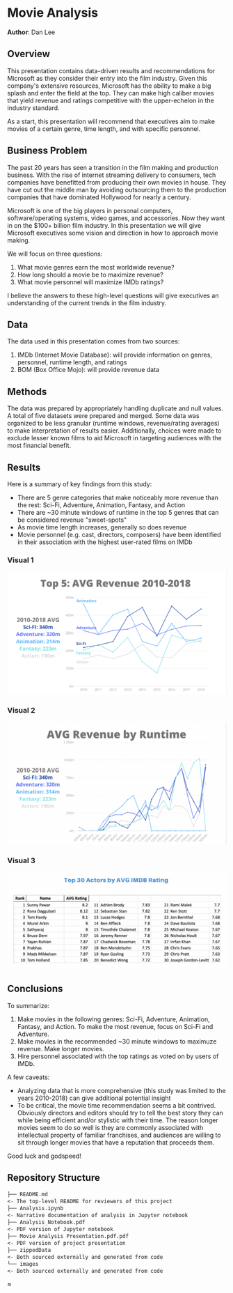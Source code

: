 # Movie Analysis

**Author**: Dan Lee

## Overview

This presentation contains data-driven results and recommendations for Microsoft as they consider their entry into the film industry. Given this company's extensive resources, Microsoft has the ability to make a big splash and enter the field at the top. They can make high caliber movies that yield revenue and ratings competitive with the upper-echelon in the industry standard.

As a start, this presentation will recommend that executives aim to make movies of a certain genre, time length, and with specific personnel.

## Business Problem

The past 20 years has seen a transition in the film making and production business. With the rise of internet streaming delivery to consumers, tech companies have benefitted from producing their own movies in house. They have cut out the middle man by avoiding outsourcing them to the production companies that have dominated Hollywood for nearly a century.

Microsoft is one of the big players in personal computers, software/operating systems, video games, and accessories. Now they want in on the $100+ billion film industry. In this presentation we will give Microsoft executives some vision and direction in how to approach movie making.

We will focus on three questions:
1. What movie genres earn the most worldwide revenue?
2. How long should a movie be to maximize revenue?
3. What movie personnel will maximize IMDb ratings?

I believe the answers to these high-level questions will give executives an understanding of the current trends in the film industry.

## Data

The data used in this presentation comes from two sources:
1. IMDb (Internet Movie Database): will provide information on genres, personnel, runtime length, and ratings
2. BOM (Box Office Mojo): will provide revenue data

## Methods

The data was prepared by appropriately handling duplicate and null values. A total of five datasets were prepared and merged. Some data was organized to be less granular (runtime windows, revenue/rating averages) to make interpretation of results easier. Additionally, choices were made to exclude lesser known films to aid Microsoft in targeting audiences with the most financial benefit.

## Results

Here is a summary of key findings from this study:
* There are 5 genre categories that make noticeably more revenue than the rest: Sci-Fi, Adventure, Animation, Fantasy, and Action
* There are ~30 minute windows of runtime in the top 5 genres that can be considered revenue "sweet-spots"
* As movie time length increases, generally so does revenue
* Movie personnel (e.g. cast, directors, composers) have been identified in their association with the highest user-rated films on IMDb

### Visual 1
![graph1](images/avg_rev.png)

### Visual 2
![graph2](images/avg_rev_time.png)

### Visual 3
![graph1](images/actor_readme.png)

## Conclusions

To summarize:
1. Make movies in the following genres: Sci-Fi, Adventure, Animation, Fantasy, and Action. To make the most revenue, focus on Sci-Fi and Adventure.
2. Make movies in the recommended ~30 minute windows to maximuze revenue. Make longer movies.
3. Hire personnel associated with the top ratings as voted on by users of IMDb.

A few caveats:
* Analyzing data that is more comprehensive (this study was limited to the years 2010-2018) can give additional potential insight
* To be critical, the movie time recommendation seems a bit contrived. Obviously directors and editors should try to tell the best story they can while being efficient and/or stylistic with their time. The reason longer movies seem to do so well is they are commonly associated with intellectual property of familiar franchises, and audiences are willing to sit through longer movies that have a reputation that proceeds them.

Good luck and godspeed!

## Repository Structure

```
├── README.md     
<- The top-level README for reviewers of this project
├── Analysis.ipynb   
<- Narrative documentation of analysis in Jupyter notebook
├── Analysis_Notebook.pdf
<- PDF version of Jupyter notebook
├── Movie Analysis Presentation.pdf.pdf         
<- PDF version of project presentation
├── zippedData                                
<- Both sourced externally and generated from code
└── images                              
<- Both sourced externally and generated from code
```
≈